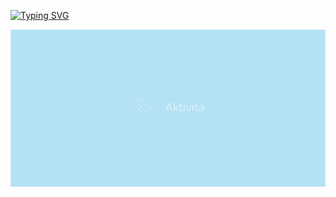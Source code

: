 [![Typing SVG](https://readme-typing-svg.demolab.com?font=Fira+Code&pause=1000&random=false&width=435&lines=I'm+Even.+Open+Source+is+fun!+%F0%9F%91%A8%F0%9F%8F%BD%E2%80%8D%F0%9F%92%BB)](https://git.io/typing-svg)

<img src="https://github.com/evenstensberg/evenstensberg/raw/master/logo.png" alt="" align="center" />
